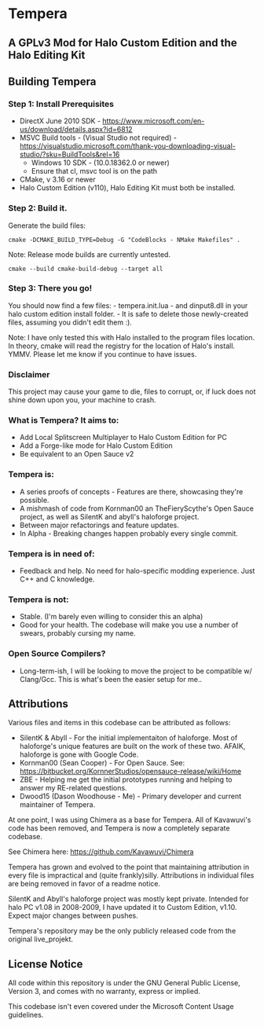 # Tempera

## A GPLv3 Mod for Halo Custom Edition and the Halo Editing Kit

## Building Tempera
  ### Step 1: Install Prerequisites 
 
  - DirectX June 2010 SDK - https://www.microsoft.com/en-us/download/details.aspx?id=6812
  - MSVC Build tools - (Visual Studio not required) - https://visualstudio.microsoft.com/thank-you-downloading-visual-studio/?sku=BuildTools&rel=16 
    - Windows 10 SDK - (10.0.18362.0 or newer) 
    - Ensure that cl, msvc tool is on the path 
  - CMake, v 3.16 or newer
  - Halo Custom Edition (v110), Halo Editing Kit must both be installed.

  ### Step 2: Build it.
  
  Generate the build files: 
  
    cmake -DCMAKE_BUILD_TYPE=Debug -G "CodeBlocks - NMake Makefiles" .

   Note: Release mode builds are currently untested.
   
    cmake --build cmake-build-debug --target all

  ### Step 3: There you go!

   
   You should now find a few files:
    - tempera.init.lua 
    - and dinput8.dll in your halo custom edition install folder.
    - It is safe to delete those newly-created files, assuming you didn't edit them :).
   
   Note: I have only tested this with Halo installed to the program files location. 
   In theory, cmake will read the registry for the location of Halo's install. YMMV.
   Please let me know if you continue to have issues.

  ### Disclaimer 

   This project may cause your game to die, files to corrupt, or, if luck does not shine down upon you, your machine to crash.

### What is Tempera? It aims to:
  - Add Local Splitscreen Multiplayer to Halo Custom Edition for PC
  - Add a Forge-like mode for Halo Custom Edition
  - Be equivalent to an Open Sauce v2

### Tempera is: 
  - A series proofs of concepts - Features are there, showcasing they're possible. 
  - A mishmash of code from Kornman00 an TheFieryScythe's Open Sauce project, as well as SilentK and abyll's haloforge project.
  - Between major refactorings and feature updates.
  - In Alpha - Breaking changes happen probably every single commit. 

### Tempera is in need of:
  -  Feedback and help. No need for halo-specific modding experience. Just C++ and C knowledge. 
  
### Tempera is not: 
  - Stable. (I'm barely even willing to consider this an alpha)
  - Good for your health. The codebase will make you use a number of swears, probably cursing my name.
  
### Open Source Compilers?
  - Long-term-ish, I will be looking to move the project to be compatible w/ Clang/Gcc. 
  This is what's been the easier setup for me..

## Attributions
  
Various files and items in this codebase can be attributed as follows:

 *	SilentK & Abyll - For the initial implementaiton of haloforge. Most of haloforge's unique features are built on the work of these two. AFAIK, haloforge is gone with Google Code.
 *	Kornman00 (Sean Cooper) - For Open Sauce. See: https://bitbucket.org/KornnerStudios/opensauce-release/wiki/Home
 *  ZBE - Helping me get the initial prototypes running and helping to answer my RE-related questions.
 *	Dwood15 (Dason Woodhouse - Me) - Primary developer and current maintainer of Tempera. 
  
At one point, I was using Chimera as a base for Tempera. All of Kavawuvi's code has been removed, and Tempera is now a completely separate codebase.

See Chimera here: https://github.com/Kavawuvi/Chimera

Tempera has grown and evolved to the point that maintaining attribution in every file is impractical and (quite frankly)silly. Attributions in individual files are being removed in favor of a readme notice.

SilentK and Abyll's haloforge project was mostly kept private. Intended for halo PC v1.08 in 2008-2009, I have updated it to Custom Edition, v1.10. Expect major changes between pushes.

Tempera's repository may be the only publicly released code from the original live_projekt.

## License Notice

All code within this repository is under the GNU General Public License, Version 3, and comes with no warranty, express or implied.

This codebase isn't even covered under the Microsoft Content Usage guidelines.
